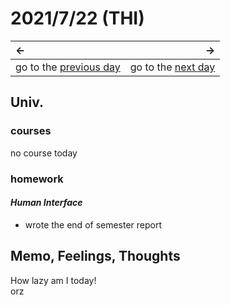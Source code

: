 # 2021/7/22 (THI)
|←|→|
|:---|---:|
go to the [previous day](./21st.md) | go to the [next day](./23rd.md)

## Univ.
### courses
no course today

### homework
#### *Human Interface*
- wrote the end of semester report

## Memo, Feelings, Thoughts
How lazy am I today!  
orz
